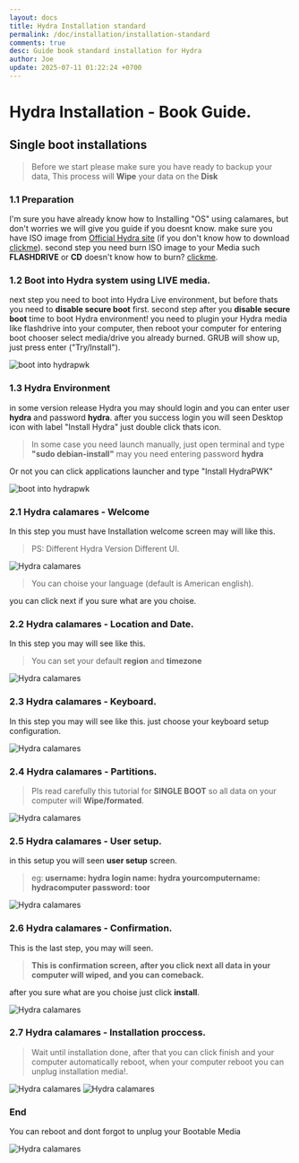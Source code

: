 ```yaml
---
layout: docs
title: Hydra Installation standard 
permalink: /doc/installation/installation-standard
comments: true
desc: Guide book standard installation for Hydra
author: Joe
update: 2025-07-11 01:22:24 +0700
---
```



# Hydra Installation - Book Guide.



## Single boot installations
> Before we start please make sure you have ready to backup your data, This process will <b>Wipe</b> your data on the <b>Disk</b>


### 1.1 Preparation

I'm sure you have already know how to Installing "OS" using calamares, but don't worries we will give you guide if you doesnt know.
make sure you have ISO image from [Official Hydra site](/) (if you don't know how to download [clickme](/doc/introductions/downloading-image-from-hydra-site)).
second step you need burn ISO image to your Media such <b>FLASHDRIVE</b> or <b>CD</b> doesn't know how to burn? [clickme](/doc/introduction/make-hydra-bootable-media).
<br>

### 1.2 Boot into Hydra system using LIVE media.

next step you need to boot into Hydra Live environment, but before thats you need to <b>disable secure boot</b> first.
second step after you <b>disable secure boot</b> time to boot Hydra environment! you need to plugin your Hydra media like flashdrive into your computer, then reboot your computer for entering boot chooser select <n>media/drive</n> you already burned.
GRUB will show up, just press enter ("Try/Install").

![boot into hydrapwk](/assets/doc_assets/installation_graphics/calamares/boot-into-hydra.png)



### 1.3 Hydra Environment

in some version release Hydra you may should login and you can enter user <b>hydra</b> and password <b>hydra</b>.
after you success login you will seen Desktop icon with label "Install Hydra" just double click thats icon.

> In some case you need launch manually, just open terminal and type <b>"sudo debian-install"</b> may you need entering password <b>hydra</b>

Or not you can click applications launcher and type "Install HydraPWK"

![boot into hydrapwk](/assets/doc_assets/installation_graphics/calamares/whisker-menu.png)


### 2.1 Hydra calamares - Welcome

In this step you must have Installation welcome screen may will like this.
> PS: Different Hydra Version Different UI.

![Hydra calamares](/assets/doc_assets/installation_graphics/calamares/01-calamares.png)

> You can choise your language (default is American english).

you can click <n>next</n> if you sure what are you choise.


### 2.2 Hydra calamares - Location and Date.

In this step you may will see like this.

> You can set your default <b>region</b> and <b>timezone</b>

![Hydra calamares](/assets/doc_assets/installation_graphics/calamares/02-calamares.png)


### 2.3 Hydra calamares - Keyboard.

In this step you may will see like this. just choose your keyboard setup configuration.

![Hydra calamares](/assets/doc_assets/installation_graphics/calamares/03-calamares.png)

### 2.4 Hydra calamares - Partitions.

> Pls read carefully this tutorial for <b>SINGLE BOOT</b> so all data on your computer will <b>Wipe/formated</b>.

![Hydra calamares](/assets/doc_assets/installation_graphics/calamares/04-calamares.png)


### 2.5 Hydra calamares - User setup.

in this setup you will seen <b>user setup</b> screen.

> eg:<b>
username: hydra
login name: hydra
yourcomputername: hydracomputer
password: toor</b>

![Hydra calamares](/assets/doc_assets/installation_graphics/calamares/05_user_setup_bt.png)

### 2.6 Hydra calamares - Confirmation.

This is the last step, you may will seen.

> <b>This is confirmation screen, after you click next all data in your computer will wiped, and you can comeback.</b>

after you sure what are you choise just click <b>install</b>.

![Hydra calamares](/assets/doc_assets/installation_graphics/calamares/06-calamares.png)

### 2.7 Hydra calamares - Installation proccess.

> Wait until installation done, after that you can click finish and your computer automatically reboot, when your computer reboot you can unplug installation media!.

![Hydra calamares](/assets/doc_assets/installation_graphics/calamares/07-calamares.png)
![Hydra calamares](/assets/doc_assets/installation_graphics/calamares/08-calamares.png)


### End

You can reboot and dont forgot to unplug your Bootable Media

![Hydra calamares](/assets/doc_assets/installation_graphics/calamares/grub-done.png)
